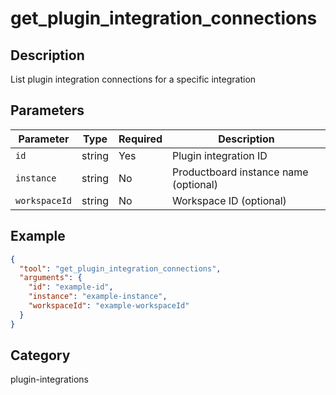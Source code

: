 # get_plugin_integration_connections

## Description
List plugin integration connections for a specific integration

## Parameters

| Parameter | Type | Required | Description |
|-----------|------|----------|-------------|
| `id` | string | Yes | Plugin integration ID |
| `instance` | string | No | Productboard instance name (optional) |
| `workspaceId` | string | No | Workspace ID (optional) |

## Example

```json
{
  "tool": "get_plugin_integration_connections",
  "arguments": {
    "id": "example-id",
    "instance": "example-instance",
    "workspaceId": "example-workspaceId"
  }
}
```

## Category
plugin-integrations

